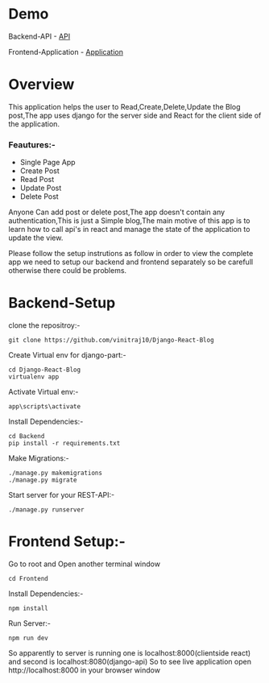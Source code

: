 # Demo

Backend-API - <a href="http://djminapi.herokuapp.com"> API</a>

Frontend-Application - <a href="http://djmin.herokuapp.com"> Application</a>


# Overview
This application helps the user to Read,Create,Delete,Update the Blog post,The app uses django for the server side and React for the client side of the application.

<h3>Feautures:-</h3>
<ul>
<li>Single Page App</li>
<li>Create Post</li>
<li>Read Post</li>
<li>Update Post</li>
<li>Delete Post</li>
</ul>

Anyone Can add post or delete post,The app doesn't contain any authentication,This is just a Simple blog,The main motive of this app is to learn how to call api's in react and manage the state of the application to update the view.

Please follow the setup instrutions as follow in order to view the complete app we need to setup our backend and frontend separately so be carefull otherwise there could be problems.

# Backend-Setup 

clone the repositroy:-
```
git clone https://github.com/vinitraj10/Django-React-Blog 
```
Create Virtual env for django-part:-
```
cd Django-React-Blog
virtualenv app
```
Activate Virtual env:-
```
app\scripts\activate
```
Install Dependencies:-
```
cd Backend
pip install -r requirements.txt
```
Make Migrations:-
```
./manage.py makemigrations
./manage.py migrate
```
Start server for your REST-API:-
```
./manage.py runserver
```
# Frontend Setup:-
Go to root and Open another terminal window
```
cd Frontend
```
Install Dependencies:-
```
npm install
```
Run Server:-
```
npm run dev
```

So apparently to server is running one is localhost:8000(clientside react) and second is localhost:8080(django-api) So to see live application open http://localhost:8000 in your browser window

